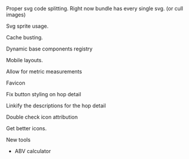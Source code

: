 Proper svg code splitting. Right now bundle has every single svg. (or cull images)

Svg sprite usage.

Cache busting.

Dynamic base components registry

Mobile layouts.

Allow for metric measurements

Favicon

Fix button styling on hop detail

Linkify the descriptions for the hop detail

Double check icon attribution

Get better icons.

New tools
- ABV calculator